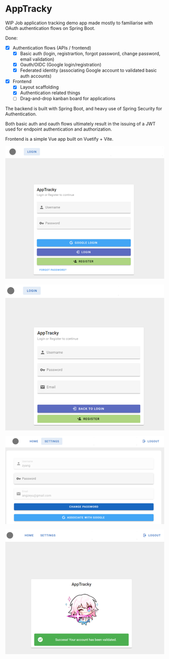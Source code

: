 # AppTracky

WIP Job application tracking demo app made mostly to familiarise with OAuth authentication flows on Spring Boot.

Done:
- [x] Authentication flows (APIs / frontend)
   - [x] Basic auth (login, registrartion, forgot password, change password, email validation)
   - [x] Oauth/OIDC (Google login/registration)
   - [x] Federated identity (associating Google account to validated basic auth accounts)
- [x] Frontend
   - [x] Layout scaffolding
   - [x] Authentication related things
   - [ ] Drag-and-drop kanban board for applications

The backend is built with Spring Boot, and heavy use of Spring Security for Authentication.

Both basic auth and oauth flows ultimately result in the issuing of a JWT used for endpoint authentication and authorization. 

Frontend is a simple Vue app built on Vuetify + Vite.

![](./screenshots/ss1.png)

![](./screenshots/ss2.png)

![](./screenshots/ss3.png)

![](./screenshots/ss4.png)
